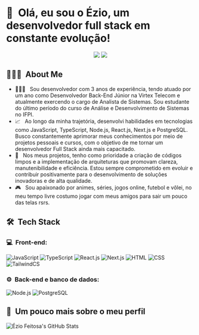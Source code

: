 <h1>👋 &nbsp;Olá, eu sou o Ézio, um desenvolvedor full stack em constante evolução!</h1>
<p align="center">
<a href="https://www.linkedin.com/in/ezio-feitosa"><img src="https://img.shields.io/badge/-Ézio%20Feitosa%20-0077B5?style=flat-square&logo=Linkedin&logoColor=white"/></a>
<a href="mailto:eziof.dev@gmail.com"><img src="https://img.shields.io/badge/-eziof.dev@gmail.com-D14836?style=flat-square&logo=Gmail&logoColor=white"/></a>

</p>

<h2> 👨🏻‍💻 &nbsp;About Me</h2>

- 👨🏻‍💻 &nbsp; Sou desenvolvedor com 3 anos de experiência, tendo atuado por um ano como Desenvolvedor Back-End Júnior na Virtex Telecom e atualmente exercendo o cargo de Analista de Sistemas. Sou estudante do último período do curso de Análise e Desenvolvimento de Sistemas no IFPI.
- 📈 &nbsp; Ao longo da minha trajetória, desenvolvi habilidades em tecnologias como JavaScript, TypeScript, Node.js, React.js, Next.js e PostgreSQL. Busco constantemente aprimorar meus conhecimentos por meio de projetos pessoais e cursos, com o objetivo de me tornar um desenvolvedor Full Stack ainda mais capacitado.
- 🚀 &nbsp; Nos meus projetos, tenho como prioridade a criação de códigos limpos e a implementação de arquiteturas que promovam clareza, manutenibilidade e eficiência. Estou sempre comprometido em evoluir e contribuir positivamente para o desenvolvimento de soluções inovadoras e de alta qualidade.
- 🎮 &nbsp; Sou apaixonado por animes, séries, jogos online, futebol e vôlei, no meu tempo livre costumo jogar com meus amigos para sair um pouco das telas rsrs.

<h2> 🛠 &nbsp;Tech Stack</h2>
<h3>💻 &nbsp;Front-end:</h3>

![JavaScript](https://img.shields.io/badge/-JavaScript-333333?style=flat&logo=javascript)
![TypeScript](https://img.shields.io/badge/-TypeScript-333333?style=flat&logo=typescript&logoColor=2D79C7)
![React.js](https://img.shields.io/badge/-React.js-333333?style=flat&logo=react)
![Next.js](https://img.shields.io/badge/-Next.js-333333?style=flat&logo=nextdotjs)
![HTML](https://img.shields.io/badge/-HTML-333333?style=flat&logo=HTML5)
![CSS](https://img.shields.io/badge/-CSS-333333?style=flat&logo=CSS3&logoColor=1572B6)
![TailwindCS](https://img.shields.io/badge/-TailwindCSS-333333?style=flat&logo=tailwindcss)

<h3>⚙️ &nbsp;Back-end e banco de dados:</h3>

![Node.js](https://img.shields.io/badge/-Node.js-333333?style=flat&logo=node.js)
![PostgreSQL](https://img.shields.io/badge/-PostgreSQL-333333?style=flat&logo=postgresql)


<h2>🚀 &nbsp;Um pouco mais sobre o meu perfil</h2>

![Ézio Feitosa's GitHub Stats](https://github-readme-stats.vercel.app/api?username=ezin1&show_icons=true&theme=dracula)
